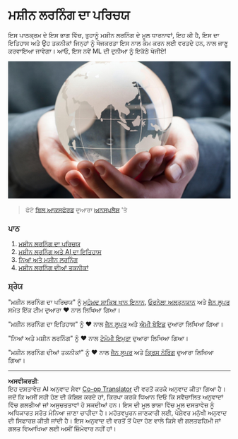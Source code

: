<!--
CO_OP_TRANSLATOR_METADATA:
{
  "original_hash": "cf8ecc83f28e5b98051d2179eca08e08",
  "translation_date": "2025-08-29T17:30:20+00:00",
  "source_file": "1-Introduction/README.md",
  "language_code": "pa"
}
-->
# ਮਸ਼ੀਨ ਲਰਨਿੰਗ ਦਾ ਪਰਿਚਯ

ਇਸ ਪਾਠਕ੍ਰਮ ਦੇ ਇਸ ਭਾਗ ਵਿੱਚ, ਤੁਹਾਨੂੰ ਮਸ਼ੀਨ ਲਰਨਿੰਗ ਦੇ ਮੂਲ ਧਾਰਨਾਵਾਂ, ਇਹ ਕੀ ਹੈ, ਇਸ ਦਾ ਇਤਿਹਾਸ ਅਤੇ ਉਹ ਤਕਨੀਕਾਂ ਜਿਨ੍ਹਾਂ ਨੂੰ ਖੋਜਕਰਤਾ ਇਸ ਨਾਲ ਕੰਮ ਕਰਨ ਲਈ ਵਰਤਦੇ ਹਨ, ਨਾਲ ਜਾਣੂ ਕਰਵਾਇਆ ਜਾਵੇਗਾ। ਆਓ, ਇਸ ਨਵੇਂ ML ਦੀ ਦੁਨੀਆ ਨੂੰ ਇਕੱਠੇ ਖੋਜੀਏ!

![globe](../../../translated_images/globe.59f26379ceb40428672b4d9a568044618a2bf6292ecd53a5c481b90e3fa805eb.pa.jpg)
> ਫੋਟੋ <a href="https://unsplash.com/@bill_oxford?utm_source=unsplash&utm_medium=referral&utm_content=creditCopyText">ਬਿਲ ਆਕਸਫੋਰਡ</a> ਦੁਆਰਾ <a href="https://unsplash.com/s/photos/globe?utm_source=unsplash&utm_medium=referral&utm_content=creditCopyText">ਅਨਸਪਲੈਸ਼</a> 'ਤੇ
  
### ਪਾਠ

1. [ਮਸ਼ੀਨ ਲਰਨਿੰਗ ਦਾ ਪਰਿਚਯ](1-intro-to-ML/README.md)
1. [ਮਸ਼ੀਨ ਲਰਨਿੰਗ ਅਤੇ AI ਦਾ ਇਤਿਹਾਸ](2-history-of-ML/README.md)
1. [ਨਿਆਂ ਅਤੇ ਮਸ਼ੀਨ ਲਰਨਿੰਗ](3-fairness/README.md)
1. [ਮਸ਼ੀਨ ਲਰਨਿੰਗ ਦੀਆਂ ਤਕਨੀਕਾਂ](4-techniques-of-ML/README.md)

### ਸ਼੍ਰੇਯ

"ਮਸ਼ੀਨ ਲਰਨਿੰਗ ਦਾ ਪਰਿਚਯ" ਨੂੰ [ਮੁਹੰਮਦ ਸਾਕਿਬ ਖਾਨ ਇਨਾਨ](https://twitter.com/Sakibinan), [ਓਰਨੇਲਾ ਅਲਤੁਨਯਾਨ](https://twitter.com/ornelladotcom) ਅਤੇ [ਜੈਨ ਲੂਪਰ](https://twitter.com/jenlooper) ਸਮੇਤ ਇੱਕ ਟੀਮ ਦੁਆਰਾ ♥️ ਨਾਲ ਲਿਖਿਆ ਗਿਆ।

"ਮਸ਼ੀਨ ਲਰਨਿੰਗ ਦਾ ਇਤਿਹਾਸ" ਨੂੰ ♥️ ਨਾਲ [ਜੈਨ ਲੂਪਰ](https://twitter.com/jenlooper) ਅਤੇ [ਐਮੀ ਬੋਇਡ](https://twitter.com/AmyKateNicho) ਦੁਆਰਾ ਲਿਖਿਆ ਗਿਆ।

"ਨਿਆਂ ਅਤੇ ਮਸ਼ੀਨ ਲਰਨਿੰਗ" ਨੂੰ ♥️ ਨਾਲ [ਟੋਮੋਮੀ ਇਮੁਰਾ](https://twitter.com/girliemac) ਦੁਆਰਾ ਲਿਖਿਆ ਗਿਆ।

"ਮਸ਼ੀਨ ਲਰਨਿੰਗ ਦੀਆਂ ਤਕਨੀਕਾਂ" ਨੂੰ ♥️ ਨਾਲ [ਜੈਨ ਲੂਪਰ](https://twitter.com/jenlooper) ਅਤੇ [ਕ੍ਰਿਸ ਨੋਰਿੰਗ](https://twitter.com/softchris) ਦੁਆਰਾ ਲਿਖਿਆ ਗਿਆ।

---

**ਅਸਵੀਕਰਤੀ**:  
ਇਹ ਦਸਤਾਵੇਜ਼ AI ਅਨੁਵਾਦ ਸੇਵਾ [Co-op Translator](https://github.com/Azure/co-op-translator) ਦੀ ਵਰਤੋਂ ਕਰਕੇ ਅਨੁਵਾਦ ਕੀਤਾ ਗਿਆ ਹੈ। ਜਦੋਂ ਕਿ ਅਸੀਂ ਸਹੀ ਹੋਣ ਦੀ ਕੋਸ਼ਿਸ਼ ਕਰਦੇ ਹਾਂ, ਕਿਰਪਾ ਕਰਕੇ ਧਿਆਨ ਦਿਓ ਕਿ ਸਵੈਚਾਲਿਤ ਅਨੁਵਾਦਾਂ ਵਿੱਚ ਗਲਤੀਆਂ ਜਾਂ ਅਸੁਚਤਤਾਵਾਂ ਹੋ ਸਕਦੀਆਂ ਹਨ। ਇਸ ਦੀ ਮੂਲ ਭਾਸ਼ਾ ਵਿੱਚ ਮੂਲ ਦਸਤਾਵੇਜ਼ ਨੂੰ ਅਧਿਕਾਰਤ ਸਰੋਤ ਮੰਨਿਆ ਜਾਣਾ ਚਾਹੀਦਾ ਹੈ। ਮਹੱਤਵਪੂਰਨ ਜਾਣਕਾਰੀ ਲਈ, ਪੇਸ਼ੇਵਰ ਮਨੁੱਖੀ ਅਨੁਵਾਦ ਦੀ ਸਿਫਾਰਸ਼ ਕੀਤੀ ਜਾਂਦੀ ਹੈ। ਇਸ ਅਨੁਵਾਦ ਦੀ ਵਰਤੋਂ ਤੋਂ ਪੈਦਾ ਹੋਣ ਵਾਲੇ ਕਿਸੇ ਵੀ ਗਲਤਫਹਿਮੀ ਜਾਂ ਗਲਤ ਵਿਆਖਿਆ ਲਈ ਅਸੀਂ ਜ਼ਿੰਮੇਵਾਰ ਨਹੀਂ ਹਾਂ।